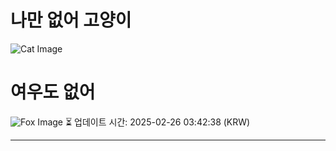 
# 나만 없어 고양이

![Cat Image](https://cdn2.thecatapi.com/images/17h.jpg)

# 여우도 없어
![Fox Image](https://randomfox.ca/images/118.jpg)
⏳ 업데이트 시간: 2025-02-26 03:42:38 (KRW)

---
